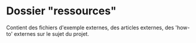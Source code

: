 # Dossier "ressources"

 Contient des fichiers d'exemple externes, des articles externes, des 'how-to' externes sur le sujet du projet. 

 

